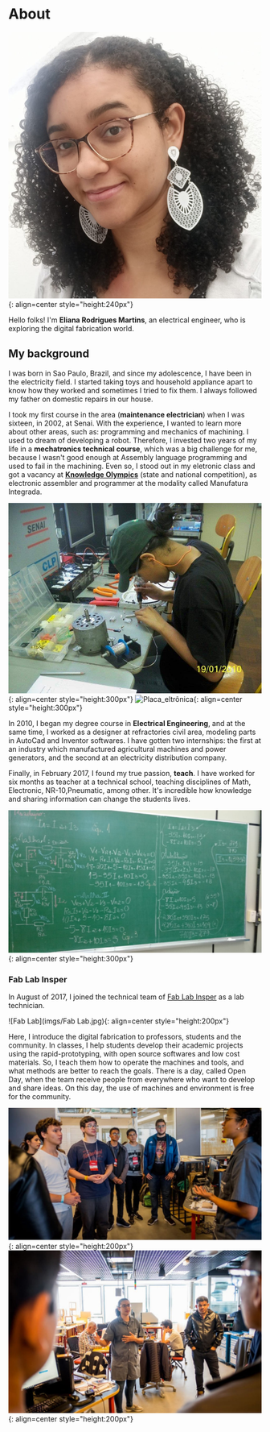 # About

![Eu](imgs/Eu.jpeg){: align=center  style="height:240px"}

Hello folks! I'm **Eliana Rodrigues Martins**, an electrical engineer, who is
exploring the digital fabrication world.

## My background

I was born in Sao Paulo, Brazil, and since my adolescence, I have been in the electricity field.
I started taking toys and household appliance apart to know how they worked and sometimes I tried to fix them.
I always followed my father on domestic repairs in our house.

I took my first course in the area (**maintenance electrician**) when I was sixteen,
in 2002, at Senai. 
With the experience, I wanted to learn more about other areas, such as:
programming and mechanics of machining. I used to dream of developing a robot. Therefore, I
invested two years of my life in a **mechatronics technical course**, which was a big challenge
for me, because I wasn't good enough at Assembly language programming and  used to fail in
the machining. Even so, I stood out in my eletronic class and got a vacancy at 
[**Knowledge Olympics**](https://www.fiesp.com.br/noticias/sao-paulo-conquista-35-medalhas-e-vence-a-olimpiada-do-conhecimento-nacional/)
(state and national competition), as electronic assembler and programmer at the modality called
Manufatura Integrada.

![Soldando](imgs/Soldando.jpeg){: align=center style="height:300px"}
![Placa_eltrônica](imgs/Placa_eletrônica.jpeg){: align=center  style="height:300px"}

In 2010, I began my degree course in **Electrical Engineering**, and at the same time, I
worked as a designer at refractories civil area, modeling parts in AutoCad and Inventor softwares.
I have gotten two internships: the first at an industry which manufactured agricultural machines and 
power generators, and the second at an electricity distribution company.

Finally, in February 2017, I found my true passion, **teach**. I have worked for six months as teacher at a technical
school, teaching disciplines of Math, Electronic, NR-10,Pneumatic, among other. It's incredible how knowledge and
sharing information can change the students lives.

![Lousa](imgs/Lousa.jpeg){: align=center  style="height:300px"}


### Fab Lab Insper

In August of 2017, I joined the technical team of [Fab Lab Insper](https://www.insper.edu.br/fab-lab/)
as a lab technician.

![Fab Lab](imgs/Fab Lab.jpg){: align=center  style="height:200px"}

Here, I introduce the digital fabrication to professors, students and the community. In classes,
I help students develop their academic projects using the rapid-prototyping, with open source softwares and
low cost materials. So, I teach them how to operate the machines and tools, and what methods are better to reach
the goals. 
There is a day, called Open Day, when the team receive people from everywhere who want to develop and share ideas.
On this day, the use of machines and environment is free for the community.

![tour](imgs/tour.jpeg){: align=center  style="height:200px"}
![tour1](imgs/tour1.jpeg){: align=center  style="height:200px"}